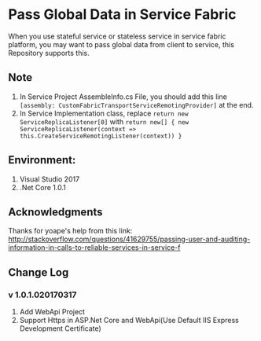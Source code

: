 # Pass Global Data in Service Fabric

When you use stateful service or stateless service in service fabric platform, you may want to pass global data from client to service, this Repository supports this.

## Note

1.  In Service Project AssembleInfo.cs File, you should add this line `[assembly: CustomFabricTransportServiceRemotingProvider]` at the end.
2.  In Service Implementation class, replace `return new ServiceReplicaListener[0]` with `return new[] { new ServiceReplicaListener(context => this.CreateServiceRemotingListener(context)) }`

## Environment:

1. Visual Studio 2017
2. .Net Core 1.0.1

## Acknowledgments

Thanks for yoape's help from this link: 
http://stackoverflow.com/questions/41629755/passing-user-and-auditing-information-in-calls-to-reliable-services-in-service-f

## Change Log

### v 1.0.1.020170317

1. Add WebApi Project
2. Support Https in ASP.Net Core and WebApi(Use Default IIS Express Development Certificate)
